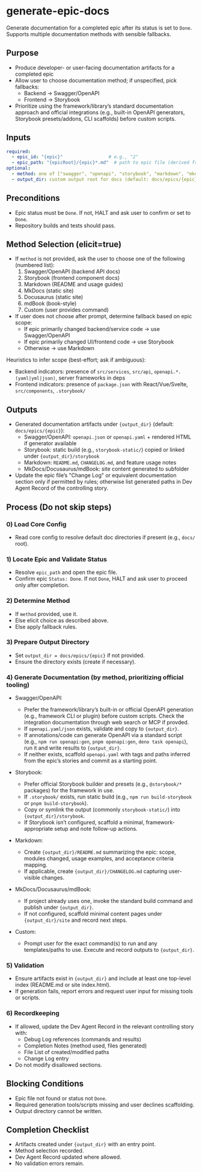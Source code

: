 <!-- Powered by BMAD™ Core -->

# generate-epic-docs

Generate documentation for a completed epic after its status is set to `Done`. Supports multiple documentation methods with sensible fallbacks.

## Purpose

- Produce developer- or user-facing documentation artifacts for a completed epic
- Allow user to choose documentation method; if unspecified, pick fallbacks:
  - Backend → Swagger/OpenAPI
  - Frontend → Storybook
- Prioritize using the framework/library’s standard documentation approach and official integrations (e.g., built-in OpenAPI generators, Storybook presets/addons, CLI scaffolds) before custom scripts.

## Inputs

```yaml
required:
  - epic_id: "{epic}"                 # e.g., "2"
  - epic_path: "{epicRoot}/{epic}*.md"  # path to epic file (derived from config or docs directory)
optional:
  - method: one of ["swagger", "openapi", "storybook", "markdown", "mkdocs", "docusaurus", "mdbook", "custom"]
  - output_dir: custom output root for docs (default: docs/epics/{epic})
```

## Preconditions

- Epic status must be `Done`. If not, HALT and ask user to confirm or set to `Done`.
- Repository builds and tests should pass.

## Method Selection (elicit=true)

- If `method` is not provided, ask the user to choose one of the following (numbered list):
  1) Swagger/OpenAPI (backend API docs)
  2) Storybook (frontend component docs)
  3) Markdown (README and usage guides)
  4) MkDocs (static site)
  5) Docusaurus (static site)
  6) mdBook (book-style)
  7) Custom (user provides command)
- If user does not choose after prompt, determine fallback based on epic scope:
  - If epic primarily changed backend/service code → use Swagger/OpenAPI
  - If epic primarily changed UI/frontend code → use Storybook
  - Otherwise → use Markdown

Heuristics to infer scope (best-effort; ask if ambiguous):
- Backend indicators: presence of `src/services`, `src/api`, `openapi.*.(yaml|yml|json)`, server frameworks in deps
- Frontend indicators: presence of `package.json` with React/Vue/Svelte, `src/components`, `.storybook/`

## Outputs

- Generated documentation artifacts under `{output_dir}` (default: `docs/epics/{epic}`):
  - Swagger/OpenAPI: `openapi.json` or `openapi.yaml` + rendered HTML if generator available
  - Storybook: static build (e.g., `storybook-static/`) copied or linked under `{output_dir}/storybook`
  - Markdown: `README.md`, `CHANGELOG.md`, and feature usage notes
  - MkDocs/Docusaurus/mdBook: site content generated to subfolder
- Update the epic file’s "Change Log" or equivalent documentation section only if permitted by rules; otherwise list generated paths in Dev Agent Record of the controlling story.

## Process (Do not skip steps)

### 0) Load Core Config
- Read core config to resolve default doc directories if present (e.g., `docs/` root).

### 1) Locate Epic and Validate Status
- Resolve `epic_path` and open the epic file.
- Confirm epic `Status: Done`. If not `Done`, HALT and ask user to proceed only after completion.

### 2) Determine Method
- If `method` provided, use it.
- Else elicit choice as described above.
- Else apply fallback rules.

### 3) Prepare Output Directory
- Set `output_dir = docs/epics/{epic}` if not provided.
- Ensure the directory exists (create if necessary).

### 4) Generate Documentation (by method, prioritizing official tooling)

- Swagger/OpenAPI:
  - Prefer the framework/library’s built-in or official OpenAPI generation (e.g., framework CLI or plugin) before custom scripts. Check the integration documentation through web search or MCP if provded.
  - If `openapi.yaml/json` exists, validate and copy to `{output_dir}`.
  - If annotations/code can generate OpenAPI via a standard script (e.g., `npm run openapi:gen`, `pnpm openapi:gen`, `deno task openapi`), run it and write results to `{output_dir}`.
  - If neither exists, scaffold `openapi.yaml` with tags and paths inferred from the epic’s stories and commit as a starting point.

- Storybook:
  - Prefer official Storybook builder and presets (e.g., `@storybook/*` packages) for the framework in use.
  - If `.storybook/` exists, run static build (e.g., `npm run build-storybook` or `pnpm build-storybook`).
  - Copy or symlink the output (commonly `storybook-static/`) into `{output_dir}/storybook`.
  - If Storybook isn’t configured, scaffold a minimal, framework-appropriate setup and note follow-up actions.

- Markdown:
  - Create `{output_dir}/README.md` summarizing the epic: scope, modules changed, usage examples, and acceptance criteria mapping.
  - If applicable, create `{output_dir}/CHANGELOG.md` capturing user-visible changes.

- MkDocs/Docusaurus/mdBook:
  - If project already uses one, invoke the standard build command and publish under `{output_dir}`.
  - If not configured, scaffold minimal content pages under `{output_dir}/site` and record next steps.

- Custom:
  - Prompt user for the exact command(s) to run and any templates/paths to use. Execute and record outputs to `{output_dir}`.

### 5) Validation
- Ensure artifacts exist in `{output_dir}` and include at least one top-level index (README.md or site index.html).
- If generation fails, report errors and request user input for missing tools or scripts.

### 6) Recordkeeping
- If allowed, update the Dev Agent Record in the relevant controlling story with:
  - Debug Log references (commands and results)
  - Completion Notes (method used, files generated)
  - File List of created/modified paths
  - Change Log entry
- Do not modify disallowed sections.

## Blocking Conditions
- Epic file not found or status not `Done`.
- Required generation tools/scripts missing and user declines scaffolding.
- Output directory cannot be written.

## Completion Checklist
- Artifacts created under `{output_dir}` with an entry point.
- Method selection recorded.
- Dev Agent Record updated where allowed.
- No validation errors remain.

